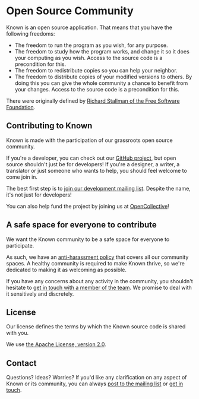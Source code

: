 # Open Source Community

Known is an open source application. That means that you have the following freedoms:

* The freedom to run the program as you wish, for any purpose.
* The freedom to study how the program works, and change it so it does your computing as you wish. Access to the source code is a precondition for this.
* The freedom to redistribute copies so you can help your neighbor.
* The freedom to distribute copies of your modified versions to others. By doing this you can give the whole community a chance to benefit from your changes. Access to the source code is a precondition for this.

There were originally defined by [Richard Stallman of the Free Software Foundation](https://www.gnu.org/philosophy/free-sw.html).

## Contributing to Known

Known is made with the participation of our grassroots open source community.

If you're a developer, you can check out our [GitHub project](https://github.com/idno/known), but open source shouldn't just
be for developers! If you're a designer, a writer, a translator or just someone who wants to help, you should feel welcome
to come join in.

The best first step is to [join our development mailing list](https://groups.google.com/forum/#!forum/known-dev). Despite
the name, it's not just for developers!

You can also help fund the project by joining us at [OpenCollective](https://opencollective.com/known)!

## A safe space for everyone to contribute

We want the Known community to be a safe space for everyone to participate.

As such, we have an [anti-harassment policy](harassment.md) that covers all our community spaces. A healthy community
is required to make Known thrive, so we're dedicated to making it as welcoming as possible.

If you have any concerns about any activity in the community, you shouldn't hesitate to
[get in touch with a member of the team](harassment.md##get-in-touch-with-the-core-team). We promise to deal with it
sensitively and discretely.

## License

Our license defines the terms by which the Known source code is shared with you.

We use [the Apache License, version 2.0](http://www.apache.org/licenses/LICENSE-2.0).

## Contact

Questions? Ideas? Worries? If you'd like any clarification on any aspect of Known or its community, you can always
[post to the mailing list](https://groups.google.com/forum/#!forum/known-dev) or [get in touch](https://withknown.com/contact/).
